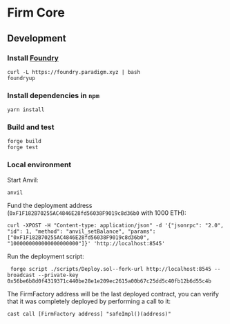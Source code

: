# Firm Core

## Development

### Install [Foundry](https://github.com/gakonst/foundry#installation)
```
curl -L https://foundry.paradigm.xyz | bash
foundryup
```

### Install dependencies in `npm`
```
yarn install
```

### Build and test
```
forge build
forge test
```

### Local environment

Start Anvil:
```
anvil
```

Fund the deployment address (`0xF1F182B70255AC4846E28fd56038F9019c8d36b0` with 1000 ETH):
```
curl -XPOST -H "Content-type: application/json" -d '{"jsonrpc": "2.0", "id": 1, "method": "anvil_setBalance", "params": ["0xF1F182B70255AC4846E28fd56038F9019c8d36b0", "1000000000000000000000"]}' 'http://localhost:8545'
```

Run the deployment script:
```
 forge script ./scripts/Deploy.sol--fork-url http://localhost:8545 --broadcast --private-key 0x56be6b8d0f4319371c440be28e1e209ec2615a00b67c25dd5c40fb12b6d55c4b
```

The FirmFactory address will be the last deployed contract, you can verify that it
was completely deployed by performing a call to it:
```
cast call [FirmFactory address] "safeImpl()(address)"
```